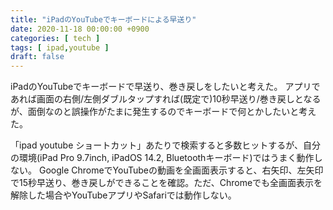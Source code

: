 ```yaml
---
title: "iPadのYouTubeでキーボードによる早送り"
date: 2020-11-18 00:00:00 +0900
categories: [ tech ]
tags: [ ipad,youtube ]
draft: false
---
```


iPadのYouTubeでキーボードで早送り、巻き戻しをしたいと考えた。
アプリであれば画面の右側/左側ダブルタップすれば(既定で)10秒早送り/巻き戻しとなるが、面倒なのと誤操作がたまに発生するのでキーボードで何とかしたいと考えた。

「ipad youtube ショートカット」あたりで検索すると多数ヒットするが、自分の環境(iPad Pro 9.7inch, iPadOS 14.2, Bluetoothキーボード)ではうまく動作しない。
Google ChromeでYouTubeの動画を全画面表示すると、右矢印、左矢印で15秒早送り、巻き戻しができることを確認。ただ、Chromeでも全画面表示を解除した場合やYouTubeアプリやSafariでは動作しない。
